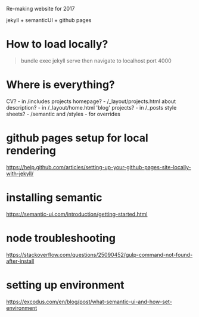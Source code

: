 Re-making website for 2017

jekyll + semanticUI + github pages

# How to load locally?

> bundle exec jekyll serve
then navigate to localhost port 4000


# Where is everything?

CV? - in /includes
projects homepage? - /\_layout/projects.html
about description? - in /\_layout/home.html
'blog' projects? - in /\_posts
style sheets? - /semantic   and /styles - for overrides


# github pages setup for local rendering
https://help.github.com/articles/setting-up-your-github-pages-site-locally-with-jekyll/

# installing semantic
https://semantic-ui.com/introduction/getting-started.html

# node troubleshooting
https://stackoverflow.com/questions/25090452/gulp-command-not-found-after-install

# setting up environment
https://excodus.com/en/blog/post/what-semantic-ui-and-how-set-environment


